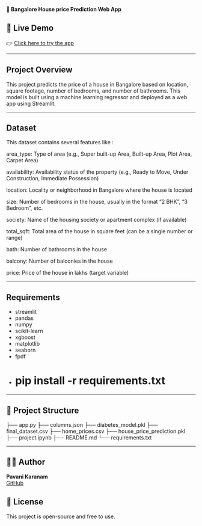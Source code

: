**🏡️ Bangalore House price Prediction Web App**

## 🔗 Live Demo  
👉 [Click here to try the app](https://housepriceprediction-hbkcvteiw6qky4nfkbgwts.streamlit.app/)

---

## Project Overview
This project predicts the price of a house in Bangalore based on location, square footage, number of bedrooms, and number of bathrooms. This model is built using a machine learning regressor and deployed as a web app using Streamlit.

---

## Dataset
This dataset contains several features like :

area_type: Type of area (e.g., Super built-up Area, Built-up Area, Plot Area, Carpet Area)

availability: Availability status of the property (e.g., Ready to Move, Under Construction, Immediate Possession)

location: Locality or neighborhood in Bangalore where the house is located

size: Number of bedrooms in the house, usually in the format “2 BHK”, “3 Bedroom”, etc.

society: Name of the housing society or apartment complex (if available)

total_sqft: Total area of the house in square feet (can be a single number or range)

bath: Number of bathrooms in the house

balcony: Number of balconies in the house

price: Price of the house in lakhs (target variable)

---

## Requirements
- streamlit
- pandas
- numpy
- scikit-learn
- xgboost
- matplotlib
- seaborn
- fpdf
- # pip install -r requirements.txt

---

## 📁 Project Structure
├── app.py
├── columns.json
├── diabetes_model.pkl
├── final_dataset.csv
├── home_prices.csv
├── house_price_prediction.pkl
├── project.ipynb
├── README.md
└── requirements.txt

---

## 🙋‍♀️ Author
**Pavani Karanam**  
[GitHub](https://github.com/pavanikaranam-sys)

## 📝 License
This project is open-source and free to use.
 
